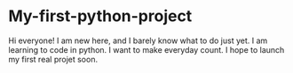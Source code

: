 # My-first-python-project

Hi everyone!
I am new here, and I barely know what to do just yet.
I am learning to code in python.
I want to make everyday count.
I hope to launch my first real projet soon.
